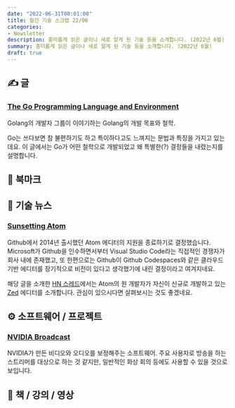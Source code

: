 ```yaml
---
date: "2022-06-31T00:01:00"
title: 월간 기술 스크랩 22/06
categories:
- Newsletter
description: 흥미롭게 읽은 글이나 새로 알게 된 기술 등을 소개합니다. (2022년 6월)
summary: 흥미롭게 읽은 글이나 새로 알게 된 기술 등을 소개합니다. (2022년 6월)
draft: true
---
```


## ✍️ 글

### [The Go Programming Language and Environment](https://m-cacm.acm.org/magazines/2022/5/260357-the-go-programming-language-and-environment/fulltext)

Golang의 개발자 그룹이 이야기하는 Golang의 개발 목표와 철학.

Go는 쓰다보면 참 불편하기도 하고 특이하다고도 느껴지는 문법과 특징을 가지고 있는데요.
이 글에서는 Go가 어떤 철학으로 개발되었고 왜 특별한(?) 결정들을 내렸는지를 설명합니다.

## 📌 북마크

## 📰 기술 뉴스

### [Sunsetting Atom](https://github.blog/2022-06-08-sunsetting-atom/)

Github에서 2014년 출시했던 Atom 에디터의 지원을 종료하기로 결정했습니다.
Microsoft가 Github을 인수하면서부터 Visual Studio Code라는 직접적인 경쟁자가 회사 내에 존재했고,
또 한편으로는 Github이 Github Codespaces와 같은 클라우드 기반 에디터를 장기적으로 비전이 있다고 생각했기에
내린 결정이라고 여겨지네요.

해당 글을 소개한 [HN 스레드](https://news.ycombinator.com/item?id=31668426)에서는 Atom의 원 개발자가
자신이 신규로 개발하고 있는 [Zed](https://zed.dev/) 에디터를 소개합니다. 관심이 있으시다면 살펴보시는 것도 좋겠네요.

## ⚙️ 소프트웨어 / 프로젝트

### [NVIDIA Broadcast](https://www.nvidia.com/ko-kr/geforce/broadcasting/broadcast-app/)

NVIDIA가 만든 비디오와 오디오를 보정해주는 소프트웨어.
주요 사용자로 방송을 하는 스트리머를 대상으로 하는 것 같지만, 일반적인 화상 회의 등에도 사용할 수 있을 것으로 보입니다.

## 📙 책 / 강의 / 영상
